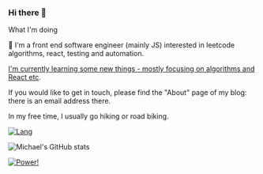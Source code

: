 <!--<img align="right" src="https://github-readme-stats.vercel.app/api?username=Michael18811380328&show_icons=true&icon_color=CE1D2D&text_color=718096&bg_color=ffffff&hide_title=true" />-->

### Hi there 👋

What I'm doing

🚀 I'm a front end software engineer (mainly JS) interested in leetcode algorithms, react, testing and automation.

[I'm currently learning some new things - mostly focusing on algorithms and React etc](https://michael18811380328.github.io/frontend/site/about/).

If you would like to get in touch, please find the "About" page of my blog: there is an email address there.

In my free time, I usually go hiking or road biking.

<!--
**Michael18811380328/Michael18811380328** is a ✨ _special_ ✨ repository because its `README.md` (this file) appears on your GitHub profile.

Here are some ideas to get you started:

- 🔭 I’m currently working on ...
- 🌱 I’m currently learning ...
- 👯 I’m looking to collaborate on ...
- 🤔 I’m looking for help with ...
- 💬 Ask me about ...
- 📫 How to reach me: ...
- 😄 Pronouns: ...
- ⚡ Fun fact: ...

- :hammer: Creator of applications and frameworks
- :ram: Founder the ObjCCN
- :meat_on_bone: Meat lover

statistics
https://github.com/anuraghazra/github-readme-stats
https://blog.csdn.net/gobullin/article/details/120513191
-->

[![Lang](https://github-readme-stats.vercel.app/api/top-langs?username=Michael18811380328&hide=html&langs_count=10&layout=compact&count_private=true&show_icons=true)](https://github.com/Michael18811380328)

![Michael's GitHub stats](https://github-readme-stats.vercel.app/api?username=Michael18811380328&hide=css,html&count_private=true&rank_icon=percentile&show_icons=true)

[![Power!](https://img.shields.io/badge/Powered%20by-%20anuraghazra%20%2F%20github--readme--stats%20-ff69b4)](https://github.com/anuraghazra/github-readme-stats)
